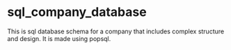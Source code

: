 # sql_company_database
This is sql database schema for a company that includes complex structure and design. It is made using popsql. 
